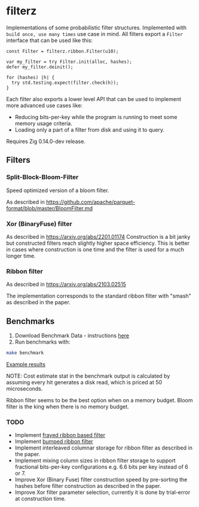 # filterz

Implementations of some probabilistic filter structures. Implemented with `build once, use many times` use case in mind.
All filters export a `Filter` interface that can be used like this:

```zig
const Filter = filterz.ribbon.Filter(u10);

var my_filter = try Filter.init(alloc, hashes);
defer my_filter.deinit();

for (hashes) |h| {
  try std.testing.expect(filter.check(h));
} 
```

Each filter also exports a lower level API that can be used to implement more advanced use cases like:
- Reducing bits-per-key while the program is running to meet some memory usage criteria.
- Loading only a part of a filter from disk and using it to query.

Requires Zig 0.14.0-dev release.

## Filters

### Split-Block-Bloom-Filter

Speed optimized version of a bloom filter.

As described in https://github.com/apache/parquet-format/blob/master/BloomFilter.md

### Xor (BinaryFuse) filter

As described in https://arxiv.org/abs/2201.01174
Construction is a bit janky but constructed filters reach slightly higher space efficiency. This is better in cases where construction is one time and the filter is used for a much longer time.

### Ribbon filter 

As described in https://arxiv.org/abs/2103.02515

The implementation corresponds to the standard ribbon filter with "smash" as described in the paper.

## Benchmarks

1. Download Benchmark Data - instructions [here](bench-data/README.md)
2. Run benchmarks with:
```bash
make benchmark
```

[Example results](./bench_result_low_hit.txt)

NOTE: Cost estimate stat in the benchmark output is calculated by assuming every hit generates a disk read, which is priced at 50 microseconds.

Ribbon filter seems to be the best option when on a memory budget. Bloom filter is the king when there is no memory budget.

### TODO

- Implement [frayed ribbon based filter](https://github.com/bitwiseshiftleft/compressed_map)
- Implement [bumped ribbon filter](https://github.com/lorenzhs/BuRR)
- Implement interleaved columnar storage for ribbon filter as described in the paper.
- Implement mixing column sizes in ribbon filter storage to support fractional bits-per-key configurations e.g. 6.6 bits per key instead of 6 or 7.
- Improve Xor (Binary Fuse) filter construction speed by pre-sorting the hashes before filter construction as described in the paper.
- Improve Xor filter parameter selection, currently it is done by trial-error at construction time.
